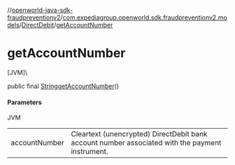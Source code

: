 //[openworld-java-sdk-fraudpreventionv2](../../../index.md)/[com.expediagroup.openworld.sdk.fraudpreventionv2.models](../index.md)/[DirectDebit](index.md)/[getAccountNumber](get-account-number.md)

# getAccountNumber

[JVM]\

public final [String](https://docs.oracle.com/javase/8/docs/api/java/lang/String.html)[getAccountNumber](get-account-number.md)()

#### Parameters

JVM

| | |
|---|---|
| accountNumber | Cleartext (unencrypted) DirectDebit bank account number associated with the payment instrument. |
